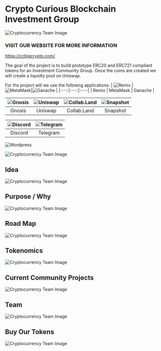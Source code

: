 # Crypto Curious Blockchain Investment Group

![Cryptocurrency Team Image](./images/website_image.png)

### VISIT OUR WEBSITE FOR MORE INFORMATION
https://ccbigcrypto.com/

The goal of ths project is to build prototype ERC20 and ERC721 compliant tokens for an Investment Community Group. Once the coins are created we will create a liquidty pool on Uniswap.

For ths project will we use the followng applications:
| ![Remix](./images/RemixLogo.png "Remix") | ![MetaMask](./images/MetaMaskLogo.png "MetaMask")|![Ganache](./images/GanacheLogo.png "Ganache") | 
|:---:|:---:|:---:|
| Remix | MetaMask | Ganache |

| ![Gnosis](./images/gnosis_logo.jfif "Gnosis")| ![Uniswap](./images/uniswap_logo.jfif "Uniswap") | ![Collab.Land](./images/collab_land.png "Collab.Land") | ![Snapshot](./images/snapshot.png "Snapshot") |
|:---:|:---:|:---:|:---:|
| Gnosis | Uniswap | Collab.Land |Snapshot |

| ![Discord](./images/discord.jpg "Discord") | ![Telegram](./images/telegram.jpg "Telegram")|
|:---:|:---:|
| Discord| Telegram |

![Wordpress](./images/wordpress_logo.jfif "Wordpress")

![Cryptocurrency Team Image](./images/frontpager.JPG)

## Idea
![Cryptocurrency Team Image](./images/idea.JPG)

## Purpose / Why

![Cryptocurrency Team Image](./images/why.JPG)

## Road Map

![Cryptocurrency Team Image](./images/roadmap.png)

## Tokenomics

![Cryptocurrency Team Image](./images/image.png)


## Current Community Projects

![Cryptocurrency Team Image](./images/communit_projects.png)


## Team

![Cryptocurrency Team Image](./images/team.png)

## Buy Our Tokens

![Cryptocurrency Team Image](./images/token_buy.png)



